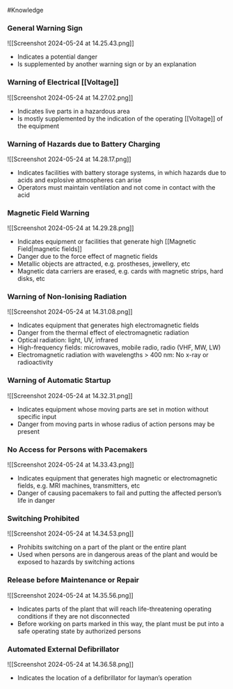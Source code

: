 #Knowledge 
### General Warning Sign
![[Screenshot 2024-05-24 at 14.25.43.png]]
- Indicates a potential danger
- Is supplemented by another warning sign or by an explanation

### Warning of Electrical [[Voltage]]
![[Screenshot 2024-05-24 at 14.27.02.png]]
- Indicates live parts in a hazardous area
- Is mostly supplemented by the indication of the operating [[Voltage]] of the equipment

### Warning of Hazards due to Battery Charging
![[Screenshot 2024-05-24 at 14.28.17.png]]
- Indicates facilities with battery storage systems, in which hazards due to acids and explosive atmospheres can arise
- Operators must maintain ventilation and not come in contact with the acid

### Magnetic Field Warning
![[Screenshot 2024-05-24 at 14.29.28.png]]
- Indicates equipment or facilities that generate high [[Magnetic Field|magnetic fields]]
- Danger due to the force effect of magnetic fields
- Metallic objects are attracted, e.g. prostheses, jewellery, etc
- Magnetic data carriers are erased, e.g. cards with magnetic strips, hard disks, etc

### Warning of Non-Ionising Radiation
![[Screenshot 2024-05-24 at 14.31.08.png]]
- Indicates equipment that generates high electromagnetic fields
- Danger from the thermal effect of electromagnetic radiation
- Optical radiation: light, UV, infrared
- High-frequency fields: microwaves, mobile radio, radio (VHF, MW, LW)
- Electromagnetic radiation with wavelengths > 400 nm: No x-ray or radioactivity

### Warning of Automatic Startup
![[Screenshot 2024-05-24 at 14.32.31.png]]
- Indicates equipment whose moving parts are set in motion without specific input
- Danger from moving parts in whose radius of action persons may be present

### No Access for Persons with Pacemakers
![[Screenshot 2024-05-24 at 14.33.43.png]]
- Indicates equipment that generates high magnetic or electromagnetic fields, e.g. MRI machines, transmitters, etc
- Danger of causing pacemakers to fail and putting the affected person’s life in danger

### Switching Prohibited
![[Screenshot 2024-05-24 at 14.34.53.png]]
- Prohibits switching on a part of the plant or the entire plant
- Used when persons are in dangerous areas of the plant and would be exposed to hazards by switching actions

### Release before Maintenance or Repair
![[Screenshot 2024-05-24 at 14.35.56.png]]
- Indicates parts of the plant that will reach life-threatening operating conditions if they are not disconnected
- Before working on parts marked in this way, the plant must be put into a safe operating state by authorized persons

### Automated External Defibrillator
![[Screenshot 2024-05-24 at 14.36.58.png]]
- Indicates the location of a defibrillator for layman’s operation